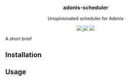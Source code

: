 <div align="center">
  <h3>adonis-scheduler</h3>
  <p>Unopinionated scheduler for Adonis</p>
  <a href="https://www.npmjs.com/package/adonis5-prometheus">
    <img src="https://img.shields.io/npm/v/adonis5-prometheus.svg?style=for-the-badge&logo=npm" />
  </a>
  <img src="https://img.shields.io/npm/l/adonis5-prometheus?color=blueviolet&style=for-the-badge" />
  <img src="https://img.shields.io/badge/Typescript-294E80.svg?style=for-the-badge&logo=typescript" />
</div>

A short brief

## Installation

## Usage

[github-actions-image]: https://github.com/adonis-scheduler/actions/workflows/test.yml
[github-actions-url]: https://img.shields.io/github/workflow/status/adonis-scheduler/test?style=for-the-badge "github-actions"

[npm-image]: https://img.shields.io/npm/v/adonis-scheduler.svg?style=for-the-badge&logo=npm
[npm-url]: https://npmjs.org/package/adonis-scheduler "npm"

[license-image]: https://img.shields.io/npm/l/adonis-scheduler?color=blueviolet&style=for-the-badge
[license-url]: LICENSE.md "license"
